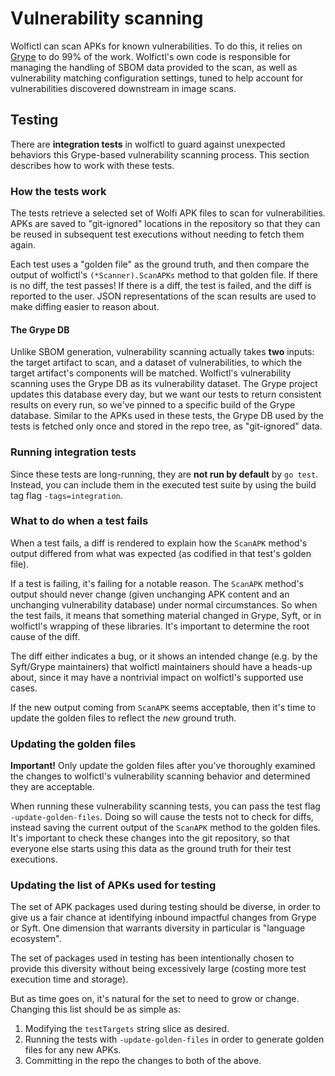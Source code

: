 # Vulnerability scanning

Wolfictl can scan APKs for known vulnerabilities. To do this, it relies on [Grype](https://github.com/anchore/grype) to do 99% of the
work. Wolfictl's own code is responsible for managing the handling of SBOM data provided to the scan, as well as vulnerability matching configuration settings, tuned to help account for vulnerabilities discovered downstream in image scans.

## Testing

There are **integration tests** in wolfictl to guard against unexpected behaviors this Grype-based vulnerability scanning
process. This section describes how to work with these tests.

### How the tests work

The tests retrieve a selected set of Wolfi APK files to scan for vulnerabilities. APKs are saved to "git-ignored"
locations in the repository so that they can be reused in subsequent test executions without needing to fetch them
again.

Each test uses a "golden file" as the ground truth, and then compare the output of wolfictl's `(*Scanner).ScanAPKs`
method to that golden file. If there is no diff, the test passes! If there is a diff, the test is failed, and the diff
is reported to the user. JSON representations of the scan results are used to make diffing easier to reason about.

#### The Grype DB

Unlike SBOM generation, vulnerability scanning actually takes **two** inputs: the target artifact to scan, and a dataset of vulnerabilities, to which the target artifact's components will be matched. Wolfictl's vulnerability scanning uses the Grype DB as its vulnerability dataset. The Grype project updates this database every day, but we want our tests to return consistent results on every run, so we've pinned to a specific build of the Grype database. Similar to the APKs used in these tests, the Grype DB used by the tests is fetched only once and stored in the repo tree, as "git-ignored" data.

### Running integration tests

Since these tests are long-running, they are **not run by default** by `go test`. Instead, you can include them in the
executed test suite by using the build tag flag `-tags=integration`.

### What to do when a test fails

When a test fails, a diff is rendered to explain how the `ScanAPK` method's output differed from what was expected (as codified in that test's golden file).

If a test is failing, it's failing for a notable reason. The `ScanAPK` method's output should never change (given
unchanging APK content and an unchanging vulnerability database) under normal circumstances. So when the test fails, it means that something material changed in Grype, Syft, or in wolfictl's wrapping of these libraries. It's important to determine the root cause of
the diff.

The diff either indicates a bug, or it shows an intended change (e.g. by the Syft/Grype maintainers) that wolfictl maintainers
should have a heads-up about, since it may have a nontrivial impact on wolfictl's supported use cases.

If the new output coming from `ScanAPK` seems acceptable, then it's time to update the golden files to reflect the
_new_ ground truth.

### Updating the golden files

**Important!** Only update the golden files after you've thoroughly examined the changes to wolfictl's vulnerability scanning
behavior and determined they are acceptable.

When running these vulnerability scanning tests, you can pass the test flag `-update-golden-files`. Doing so will cause the tests not to
check for diffs, instead saving the current output of the `ScanAPK` method to the golden files. It's important to
check these changes into the git repository, so that everyone else starts using this data as the ground truth for their
test executions.

### Updating the list of APKs used for testing

The set of APK packages used during testing should be diverse, in order to give us a fair chance at identifying inbound
impactful changes from Grype or Syft. One dimension that warrants diversity in particular is "language ecosystem".

The set of packages used in testing has been intentionally chosen to provide this diversity without being excessively
large (costing more test execution time and storage).

But as time goes on, it's natural for the set to need to grow or change. Changing this list should be as simple as:

1. Modifying the `testTargets` string slice as desired.
2. Running the tests with `-update-golden-files` in order to generate golden files for any new APKs.
3. Committing in the repo the changes to both of the above.
